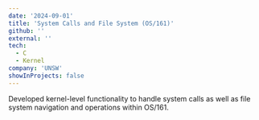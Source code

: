 ```yaml
---
date: '2024-09-01'
title: 'System Calls and File System (OS/161)'
github: ''
external: ''
tech:
  - C
  - Kernel
company: 'UNSW'
showInProjects: false
---
```


Developed kernel-level functionality to handle system calls as well as file system navigation and operations within OS/161.
